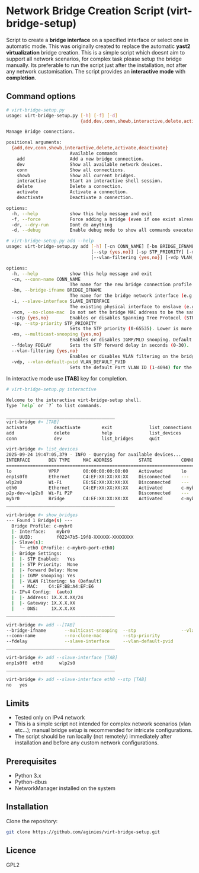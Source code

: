 # Network Bridge Creation Script (virt-bridge-setup)

Script to create a **bridge interface** on a specified interface or select one in automatic mode.
This was originally created to replace the automatic **yast2 virtualization** bridge creation.
This is a simple script which doesnt aim to support all network scenarios, for complex task please setup the bridge manually. Its preferable to run the script just after the installation, not after any network customisation. 
The script provides an **interactive mode** with **completion**.

## Command options

```bash
# virt-bridge-setup.py
usage: virt-bridge-setup.py [-h] [-f] [-d]
                            {add,dev,conn,showb,interactive,delete,activate,deactivate} ...

Manage Bridge connections.

positional arguments:
  {add,dev,conn,showb,interactive,delete,activate,deactivate}
                        Available commands
    add                 Add a new bridge connection.
    dev                 Show all available network devices.
    conn                Show all connections.
    showb               Show all current bridges.
    interactive         Start an interactive shell session.
    delete              Delete a connection.
    activate            Activate a connection.
    deactivate          Deactivate a connection.

options:
  -h, --help            show this help message and exit
  -f, --force           Force adding a bridge (even if one exist already)
  -dr, --dry-run        Dont do anything
  -d, --debug           Enable debug mode to show all commands executed

# virt-bridge-setup.py add --help
usage: virt-bridge-setup.py add [-h] [-cn CONN_NAME] [-bn BRIDGE_IFNAME] [-i SLAVE_INTERFACE] [-ncm]
                                [--stp {yes,no}] [-sp STP_PRIORITY] [-ms {yes,no}] [--fdelay FDELAY]
                                [--vlan-filtering {yes,no}] [-vdp VLAN_DEFAULT_PVID]

options:
  -h, --help            show this help message and exit
  -cn, --conn-name CONN_NAME
                        The name for the new bridge connection profile (e.g., my-bridge).
  -bn, --bridge-ifname BRIDGE_IFNAME
                        The name for the bridge network interface (e.g., br0).
  -i, --slave-interface SLAVE_INTERFACE
                        The existing physical interface to enslave (e.g., eth0).
  -ncm, --no-clone-mac  Do not set the bridge MAC address to be the same as the slave interface.
  --stp {yes,no}        Enables or disables Spanning Tree Protocol (STP). Default: yes.
  -sp, --stp-priority STP_PRIORITY
                        Sets the STP priority (0-65535). Lower is more preferred.
  -ms, --multicast-snooping {yes,no}
                        Enables or disables IGMP/MLD snooping. Default: yes.
  --fdelay FDELAY       Sets the STP forward delay in seconds (0-30).
  --vlan-filtering {yes,no}
                        Enables or disables VLAN filtering on the bridge. Default: no
  -vdp, --vlan-default-pvid VLAN_DEFAULT_PVID
                        Sets the default Port VLAN ID (1-4094) for the bridge port itself.
```

In interactive mode use **[TAB]** key for completion.

```bash
# virt-bridge-setup.py interactive

Welcome to the interactive virt-bridge-setup shell.
Type `help` or `?` to list commands.

_________________________________________
virt-bridge #> [TAB]
activate          deactivate        exit              list_connections  show_bridges
add               delete            help              list_devices      
conn              dev               list_bridges      quit

virt-bridge #> list_devices
2025-09-24 19:47:05,379 - INFO - Querying for available devices...
INTERFACE       DEV TYPE     MAC ADDRESS          STATE           CONNECTION         AUTOCONNECT
=========================================================================================================
lo              VPRP         00:00:00:00:00:00    Activated       lo                 Yes         
enp1s0f0        Ethernet     C4:EF:XX:XX:XX:XX    Disconnected    ---                Yes         
wlp2s0          Wi-Fi        E6:5E:XX:XX:XX:XX    Disconnected    ---                Yes         
eth0            Ethernet     C4:EF:XX:XX:XX:XX    Activated       c-mybr0-port-eth0  Yes         
p2p-dev-wlp2s0  Wi-Fi P2P                         Disconnected    ---                Yes         
mybr0           Bridge       C4:EF:XX:XX:XX:XX    Activated       c-mybr0            Yes         
_________________________________________

virt-bridge #> show_bridges
--- Found 1 Bridge(s) ---
  Bridge Profile: c-mybr0
  |- Interface:    mybr0
  |- UUID:         f02247b5-19f8-XXXXXX-XXXXXXXX
  |- Slave(s):
  │  └─ eth0 (Profile: c-mybr0-port-eth0)
  |- Bridge Settings:
  |  |- STP Enabled:   Yes
  |  |- STP Priority:  None
  |  |- Forward Delay: None
  |  |- IGMP snooping: Yes
  |  |- VLAN Filtering: No (Default)
  |   - MAC:    C4:EF:BB:A4:EF:E6
  |- IPv4 Config:  (auto)
  |  |- Address: 1X.X.X.XX/24
  |  |- Gateway: 1X.X.X.XX
  |   - DNS:     1X.X.X.XX
_________________________________________

virt-bridge #> add --[TAB]
--bridge-ifname       --multicast-snooping  --stp                 --vlan-filtering
--conn-name           --no-clone-mac        --stp-priority        
--fdelay              --slave-interface     --vlan-default-pvid   
_________________________________________

virt-bridge #> add --slave-interface [TAB]
enp1s0f0  eth0      wlp2s0    
_________________________________________

virt-bridge #> add --slave-interface eth0 --stp [TAB]
no   yes  
```

## Limits

* Tested only on IPv4 network
* This is a simple script not intended for complex network scenarios (vlan etc...); manual bridge setup is recommended for intricate configurations.
* The script should be run locally (not remotely) immediately after installation and before any custom network configurations.

## Prerequisites

- Python 3.x
- Python-dbus
- NetworkManager installed on the system

## Installation

Clone the repository:
```bash
git clone https://github.com/aginies/virt-bridge-setup.git
```

## Licence

GPL2
